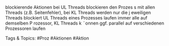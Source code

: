 blockierende Aktionen bei UL Threads blockieren den Prozes s mit allen
Threads (z.B. Seitenfehler), bei KL Threads werden nur die j eweiligen
Threads blockiert
UL Threads eines Prozesses laufen immer alle auf demselben P rozessor, KL
Threads k ¨onnen ggf. parallel auf verschiedenen Prozessoren laufen

   Tags & Topics:
   #Proz
   #Aktionen
   #Aktion